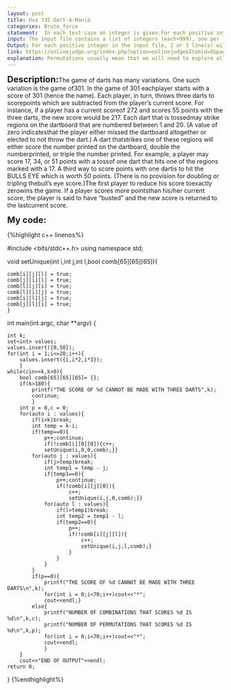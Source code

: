 ```yaml
---
layout: post
title: Uva 735 Dart-A-Mania
categories: Brute_force
statement:  In each test case an integer is given.For each positive integer in the input file, 2 or 3 line(s) will be written to the output file.If the score can be reduced to zero, your program should write the lines:NUMBER OF COMBINATIONS THAT SCORESxISc.NUMBER OF PERMUTATIONS THAT SCORESxISp.wherexis the value of the player’s score whilecandpare the total number of combinations andpermutations possible, respectively.If it is impossible to reduce the player’s score to zero, write the line:THE SCORE OFxCANNOT BE MADE WITH THREE DARTS.After the line(s) above are printed, your program should write a line of 70 asterisks to separateoutput for different scores. The message ‘END OF OUTPUT’ should appear at the end of the output file.
input: The input file contains a list of integers (each<999), one per line, that represent several players’current scores. A value of zero or less will signify the end of the input file.
Output: For each positive integer in the input file, 2 or 3 line(s) will be written to the output file.If the score can be reduced to zero, your program should write the lines:NUMBER OF COMBINATIONS THAT SCORESxISc.NUMBER OF PERMUTATIONS THAT SCORESxISp.wherexis the value of the player’s score whilecandpare the total number of combinations andpermutations possible, respectively.If it is impossible to reduce the player’s score to zero, write the line:THE SCORE OFxCANNOT BE MADE WITH THREE DARTS.After the line(s) above are printed, your program should write a line of 70 asterisks to separateoutput for different scores. The message ‘END OF OUTPUT’ should appear at the end of the output file.
link: https://onlinejudge.org/index.php?option=onlinejudge&Itemid=8&page=show_problem&problem=2026
explanation: Permutations usually mean that we will need to explore all the possible cases for a given input.First we compute all the possible scores, considering the doubles and the triples, so the max score is 60 and the max score for all the 3 darts is 180, this way we can knock some input cases right away.Then we just make 3 nested for loops, each one iterating over the possible scores, and we substract this value from the input, if the result is negative we break out of the loop, if it's 0 we increment the number of permutations and we check if its a unique combination by using a three dimensional bool array.
---
```


  <span style='font-size:20px;font-weight:bold'>Description:</span>The game of darts has many variations. One such variation is the game of301. In the game of 301 eachplayer starts with a score of 301 (hence the name). Each player, in turn, throws three darts to scorepoints which are subtracted from the player’s current score. For instance, if a player has a current scoreof 272 and scores 55 points with the three darts, the new score would be 217. Each dart that is tossedmay strike regions on the dartboard that are numbered between 1 and 20. (A value of zero indicatesthat the player either missed the dartboard altogether or elected to not throw the dart.) A dart thatstrikes one of these regions will either score the number printed on the dartboard, double the numberprinted, or triple the number printed. For example, a player may score 17, 34, or 51 points with a tossof one dart that hits one of the regions marked with a 17. A third way to score points with one dartis to hit the BULLS EYE which is worth 50 points. (There is no provision for doubling or tripling thebull’s eye score.)The first player to reduce his score toexactly zerowins the game. If a player scores more pointsthan his/her current score, the player is said to have “busted” and the new score is returned to the lastcurrent score.



  <span style='font-size:20px;font-weight:bold'>My code:</span>

{%highlight c++ linenos%}

  #include <bits/stdc++.h>
using namespace std;


void setUnique(int i,int j,int l,bool comb[65][65][65]){
	
	comb[i][j][l] = true;
	comb[j][i][l] = true;
	comb[l][j][i] = true;
	comb[l][i][j] = true;
	comb[i][l][j] = true;
	comb[j][l][i] = true;
	}

int main(int argc, char **argv)
{
	
	int k;
	set<int> values;
	values.insert({0,50});
	for(int i = 1;i<=20;i++){
		values.insert({i,i*2,i*3});
		}
	while(cin>>k,k>0){
		bool comb[65][65][65]= {};
		if(k>180){
			printf("THE SCORE OF %d CANNOT BE MADE WITH THREE DARTS",k);
			continue;
			}
		int p = 0,c = 0;
		for(auto i : values){
			if(i>k)break;
			int temp = k-i;
			if(temp==0){
				p++;continue;
				if(!comb[i][0][0]){c++;
				setUnique(i,0,0,comb);}}
			for(auto j : values){
				if(j>temp)break;
				int temp1 = temp - j;
				if(temp1==0){
					p++;continue;
					if(!comb[i][j][0]){
						c++;
						setUnique(i,j,0,comb);}}
				for(auto l : values){
					if(l>temp1)break;
					int temp2 = temp1 - l;
					if(temp2==0){
						p++;
						if(!comb[i][j][l]){
							c++;
							setUnique(i,j,l,comb);}
						}
					}
				}
			}
			if(p==0){
				printf("THE SCORE OF %d CANNOT BE MADE WITH THREE DARTS\n",k);
				for(int i = 0;i<70;i++)cout<<"*";
				cout<<endl;}
			else{
				printf("NUMBER OF COMBINATIONS THAT SCORES %d IS %d\n",k,c);
				printf("NUMBER OF PERMUTATIONS THAT SCORES %d IS %d\n",k,p);
				for(int i = 0;i<70;i++)cout<<"*";
				cout<<endl;
			    }
		}
		cout<<"END OF OUTPUT"<<endl;
	return 0;
}
{%endhighlight%}

